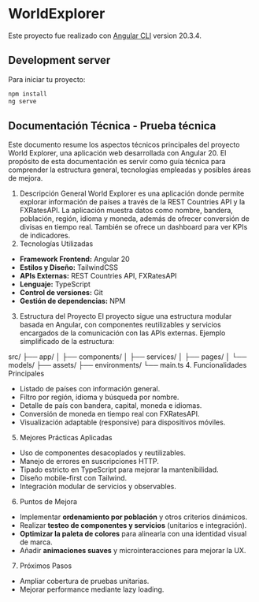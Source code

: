 # WorldExplorer

Este proyecto fue realizado con [Angular CLI](https://github.com/angular/angular-cli) version 20.3.4.

## Development server

Para iniciar tu proyecto:

```bash
npm install
ng serve
```



## Documentación Técnica - Prueba técnica
Este documento resume los aspectos técnicos principales del proyecto World Explorer, una aplicación web desarrollada con Angular 20. El propósito de esta documentación es servir como guía técnica para comprender la estructura general, tecnologías empleadas y posibles áreas de mejora.
1. Descripción General
World Explorer es una aplicación donde permite explorar información de países a través de la REST Countries API y la FXRatesAPI. La aplicación muestra datos como nombre, bandera, población, región, idioma y moneda, además de ofrecer conversión de divisas en tiempo real.
También se ofrece un dashboard para ver KPIs de indicadores.
2. Tecnologías Utilizadas
- **Framework Frontend:** Angular 20
- **Estilos y Diseño:** TailwindCSS
- **APIs Externas:** REST Countries API, FXRatesAPI
- **Lenguaje:** TypeScript
- **Control de versiones:** Git
- **Gestión de dependencias:** NPM
3. Estructura del Proyecto
El proyecto sigue una estructura modular basada en Angular, con componentes reutilizables y servicios encargados de la comunicación con las APIs externas. Ejemplo simplificado de la estructura:

src/
 ├── app/
 │   ├── components/
 │   ├── services/
 │   ├── pages/
 │   └── models/
 ├── assets/
 ├── environments/
 └── main.ts
4. Funcionalidades Principales
- Listado de países con información general.
- Filtro por región, idioma y búsqueda por nombre.
- Detalle de país con bandera, capital, moneda e idiomas.
- Conversión de moneda en tiempo real con FXRatesAPI.
- Visualización adaptable (responsive) para dispositivos móviles.
5. Mejores Prácticas Aplicadas
- Uso de componentes desacoplados y reutilizables.
- Manejo de errores en suscripciones HTTP.
- Tipado estricto en TypeScript para mejorar la mantenibilidad.
- Diseño mobile-first con Tailwind.
- Integración modular de servicios y observables.
6. Puntos de Mejora
- Implementar **ordenamiento por población** y otros criterios dinámicos.
- Realizar **testeo de componentes y servicios** (unitarios e integración).
- **Optimizar la paleta de colores** para alinearla con una identidad visual de marca.
- Añadir **animaciones suaves** y microinteracciones para mejorar la UX.
7. Próximos Pasos
- Ampliar cobertura de pruebas unitarias.
- Mejorar performance mediante lazy loading.



